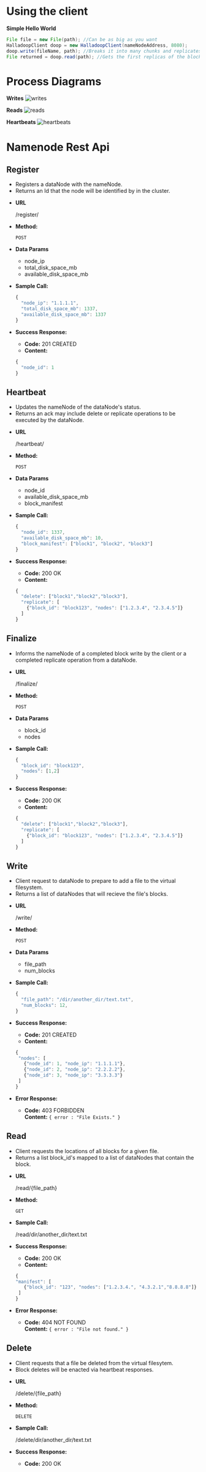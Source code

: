 # Using the client
**Simple Hello World**
  ``` java
  File file = new File(path); //Can be as big as you want
  HalladoopClient doop = new HalladoopClient(nameNodeAddress, 8080);
  doop.write(fileName, path); //Breaks it into many chunks and replicates 3 times
  File returned = doop.read(path); //Gets the first replicas of the blocks and builds your file and returns it
  ```
# Process Diagrams
**Writes**
![writes](http://files.stevenulibarri.com/halladoop_docs/write.png)

**Reads**
![reads](http://files.stevenulibarri.com/halladoop_docs/reads.png)

**Heartbeats**
![heartbeats](http://files.stevenulibarri.com/halladoop_docs/heartbeat.png)

# Namenode Rest Api
**Register**
----
  - Registers a dataNode with the nameNode.
  - Returns an Id that the node will be identified by in the cluster.

* **URL**

  /register/

* **Method:**

  `POST`

* **Data Params**

  - node_ip
  - total_disk_space_mb
  - available_disk_space_mb

* **Sample Call:**

  ```javascript
  {
    "node_ip": "1.1.1.1",
    "total_disk_space_mb": 1337,
    "available_disk_space_mb": 1337
  }
  ```

* **Success Response:**

  * **Code:** 201 CREATED <br />
  * **Content:**
  ```javascript
  {
    "node_id": 1
  }
  ```


**Heartbeat**
----
  - Updates the nameNode of the dataNode's status.
  - Returns an ack may include delete or replicate operations to be executed by the dataNode.

* **URL**

  /heartbeat/

* **Method:**

  `POST`

* **Data Params**

  - node_id
  - available_disk_space_mb
  - block_manifest

* **Sample Call:**
  ```javascript
  {
    "node_id": 1337,
    "available_disk_space_mb": 10,
    "block_manifest": ["block1", "block2", "block3"]
  }
  ```

* **Success Response:**

  * **Code:** 200 OK <br />
  * **Content:**
  ```javascript
  {
    "delete": ["block1","block2","block3"],
    "replicate": [
      {"block_id": "block123", "nodes": ["1.2.3.4", "2.3.4.5"]}
    ]
  }
  ```
  

**Finalize**
----
  - Informs the nameNode of a completed block write by the client or a completed replicate operation from a dataNode.

* **URL**

  /finalize/

* **Method:**

  `POST`

* **Data Params**

  - block_id
  - nodes

* **Sample Call:**
  ```javascript
  {
    "block_id": "block123",
    "nodes": [1,2]
  }
  ```

* **Success Response:**

  * **Code:** 200 OK <br />
  * **Content:**
  ```javascript
  {
    "delete": ["block1","block2","block3"],
    "replicate": [
      {"block_id": "block123", "nodes": ["1.2.3.4", "2.3.4.5"]}
    ]
  }
  ```


**Write**
----
  - Client request to dataNode to prepare to add a file to the virtual filesystem.
  - Returns a list of dataNodes that will recieve the file's blocks.

* **URL**

  /write/

* **Method:**

  `POST`

* **Data Params**

  - file_path
  - num_blocks

* **Sample Call:**

  ```javascript
  {
    "file_path": "/dir/another_dir/text.txt",
    "num_blocks": 12,
  }
  ```

* **Success Response:**

  * **Code:** 201 CREATED <br />
  * **Content:**
   ```javascript
  {
    "nodes": [
      {"node_id": 1, "node_ip": "1.1.1.1"},
      {"node_id": 2, "node_ip": "2.2.2.2"},
      {"node_id": 3, "node_ip": "3.3.3.3"}
    ]
  }
  ```

* **Error Response:**

  * **Code:** 403 FORBIDDEN <br />
    **Content:** `{ error : "File Exists." }`


**Read**
----
  - Client requests the locations of all blocks for a given file.
  - Returns a list block_id's mapped to a list of dataNodes that contain the block.

* **URL**

  /read/{file_path}

* **Method:**

  `GET`

* **Sample Call:**

  /read/dir/another_dir/text.txt

* **Success Response:**

  * **Code:** 200 OK <br />
  * **Content:**
   ```javascript
  {
  "manifest": [
      {"block_id": "123", "nodes": ["1.2.3.4.", "4.3.2.1","8.8.8.8"]}
    ]
  }
  ```

* **Error Response:**

  * **Code:** 404 NOT FOUND <br />
    **Content:** `{ error : "File not found." }`


**Delete**
----
  - Client requests that a file be deleted from the virtual filesytem.
  - Block deletes will be enacted via heartbeat responses.

* **URL**

  /delete/{file_path}

* **Method:**

  `DELETE`


* **Sample Call:**

  /delete/dir/another_dir/text.txt

* **Success Response:**

  * **Code:** 200 OK <br />

  
